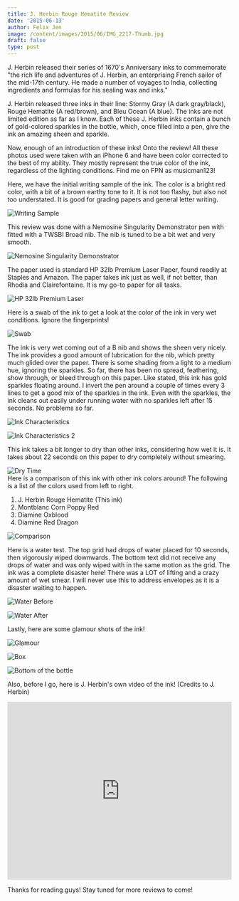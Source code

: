```yaml
---
title: J. Herbin Rouge Hematite Review
date: '2015-06-13'
author: Felix Jen
image: /content/images/2015/06/IMG_2217-Thumb.jpg
draft: false
type: post
---
```

J. Herbin released their series of 1670's Anniversary inks to commemorate "the rich life and adventures of J. Herbin, an enterprising French sailor of the mid-17th century. He made a number of voyages to India, collecting ingredients and formulas for his sealing wax and inks." 

J. Herbin released three inks in their line: Stormy Gray (A dark gray/black), Rouge Hematite (A red/brown), and Bleu Ocean (A blue). The inks are not limited edition as far as I know. Each of these J. Herbin inks contain a bunch of gold-colored sparkles in the bottle, which, once filled into a pen, give the ink an amazing sheen and sparkle. 

Now, enough of an introduction of these inks! Onto the review! All these photos used were taken with an iPhone 6 and have been color corrected to the best of my ability. They mostly represent the true color of the ink, regardless of the lighting conditions. Find me on FPN as musicman123!

Here, we have the initial writing sample of the ink. The color is a bright red color, with a bit of a brown earthy tone to it. It is not too flashy, but also not too understated. It is good for grading papers and general letter writing.

![Writing Sample](/content/images/reviews/J.%20Herbin/Rouge%20Hematite/Ink.jpg)

This review was done with a Nemosine Singularity Demonstrator pen with fitted with a TWSBI Broad nib. The nib is tuned to be a bit wet and very smooth.

![Nemosine Singularity Demonstrator](/content/images/reviews/J.%20Herbin/Rouge%20Hematite/Nib.jpg)

The paper used is standard HP 32lb Premium Laser Paper, found readily at Staples and Amazon. The paper takes ink just as well, if not better, than Rhodia and Clairefontaine. It is my go-to paper for all tasks.

![HP 32lb Premium Laser](/content/images/reviews/J.%20Herbin/Rouge%20Hematite/Paper.jpg)

Here is a swab of the ink to get a look at the color of the ink in very wet conditions. Ignore the fingerprints!

![Swab](/content/images/reviews/J.%20Herbin/Rouge%20Hematite%20(1670)%202.jpg)

The ink is very wet coming out of a B nib and shows the sheen very nicely. The ink provides a good amount of lubrication for the nib, which pretty much glided over the paper. There is some shading from a light to a medium hue, ignoring the sparkles. So far, there has been no spread, feathering, show through, or bleed through on this paper. Like stated, this ink has gold sparkles floating around. I invert the pen around a couple of times every 3 lines to get a good mix of the sparkles in the ink. Even with the sparkles, the ink cleans out easily under running water with no sparkles left after 15 seconds. No problems so far. 

![Ink Characteristics](/content/images/reviews/J.%20Herbin/Rouge%20Hematite/Characteristics.jpg)

![Ink Characteristics 2](/content/images/reviews/J.%20Herbin/Rouge%20Hematite/Characteristics%202.jpg)

This ink takes a bit longer to dry than other inks, considering how wet it is. It takes about 22 seconds on this paper to dry completely without smearing.

![Dry Time](/content/images/reviews/J.%20Herbin/Rouge%20Hematite/Dry%20Time.jpg)
<br>
Here is a comparison of this ink with other ink colors around! The following is a list of the colors used from left to right.
1. J. Herbin Rouge Hematite (This ink)
2. Montblanc Corn Poppy Red
3. Diamine Oxblood
4. Diamine Red Dragon

![Comparison](/content/images/reviews/J.%20Herbin/Rouge%20Hematite/Comparison.jpg)

Here is a water test. The top grid had drops of water placed for 10 seconds, then vigorously wiped downwards. The bottom text did not receive any drops of water and was only wiped with in the same motion as the grid. The ink was a complete disaster here! There was a LOT of lifting and a crazy amount of wet smear. I will never use this to address envelopes as it is a disaster waiting to happen.

![Water Before](/content/images/reviews/J.%20Herbin/Rouge%20Hematite/Water.jpg)

![Water After](/content/images/reviews/J.%20Herbin/Rouge%20Hematite/Water%20After.jpg)

Lastly, here are some glamour shots of the ink!

![Glamour](/content/images/2015/06/IMG_2235.jpg)

![Box](/content/images/2015/06/IMG_2217.jpg)

![Bottom of the bottle](/content/images/2015/06/IMG_2219.jpg)

Also, before I go, here is J. Herbin's own video of the ink! (Credits to J. Herbin)

<iframe width="100%" height="400px" src="https://www.youtube.com/embed/E4bxb5UPSfU" frameborder="0" allowfullscreen></iframe>

Thanks for reading guys! Stay tuned for more reviews to come!
